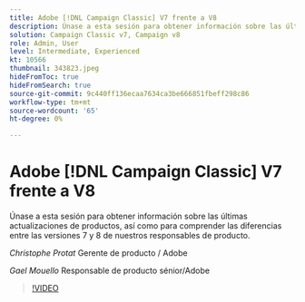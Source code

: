 ```yaml
---
title: Adobe [!DNL Campaign Classic] V7 frente a V8
description: Únase a esta sesión para obtener información sobre las últimas actualizaciones de productos, así como para comprender las diferencias entre las versiones 7 y 8 de nuestros responsables de producto.
solution: Campaign Classic v7, Campaign v8
role: Admin, User
level: Intermediate, Experienced
kt: 10566
thumbnail: 343823.jpeg
hideFromToc: true
hideFromSearch: true
source-git-commit: 9c440ff136ecaa7634ca3be666851fbeff298c86
workflow-type: tm+mt
source-wordcount: '65'
ht-degree: 0%

---
```


# Adobe [!DNL Campaign Classic] V7 frente a V8

Únase a esta sesión para obtener información sobre las últimas actualizaciones de productos, así como para comprender las diferencias entre las versiones 7 y 8 de nuestros responsables de producto.

*Christophe Protat* Gerente de producto / Adobe

*Gael Mouello* Responsable de producto sénior/Adobe

>[!VIDEO](https://video.tv.adobe.com/v/343823/?quality=12&learn=on)
